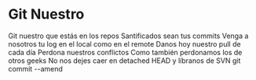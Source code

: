 # Git Nuestro

Git nuestro que estás en los repos
Santificados sean tus commits
Venga a nosotros tu log
en el local como en el remote
Danos hoy nuestro pull de cada día
Perdona nuestros conflictos
Como también perdonamos los de otros geeks
No nos dejes caer en detached HEAD
y líbranos de SVN
git commit --amend
